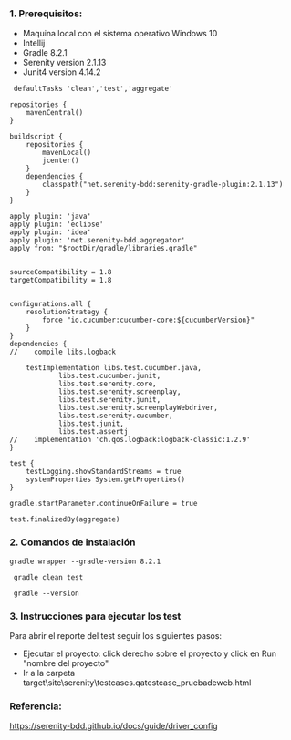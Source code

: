 ### 1. Prerequisitos:
- Maquina local con el sistema operativo Windows 10
- Intellij 
- Gradle 8.2.1
- Serenity version 2.1.13
- Junit4 version 4.14.2

```
 defaultTasks 'clean','test','aggregate'

repositories {
    mavenCentral()
}

buildscript {
    repositories {
        mavenLocal()
        jcenter()
    }
    dependencies {
        classpath("net.serenity-bdd:serenity-gradle-plugin:2.1.13")
    }
}

apply plugin: 'java'
apply plugin: 'eclipse'
apply plugin: 'idea'
apply plugin: 'net.serenity-bdd.aggregator'
apply from: "$rootDir/gradle/libraries.gradle"


sourceCompatibility = 1.8
targetCompatibility = 1.8


configurations.all {
    resolutionStrategy {
        force "io.cucumber:cucumber-core:${cucumberVersion}"
    }
}
dependencies {
//    compile libs.logback

    testImplementation libs.test.cucumber.java,
            libs.test.cucumber.junit,
            libs.test.serenity.core,
            libs.test.serenity.screenplay,
            libs.test.serenity.junit,
            libs.test.serenity.screenplayWebdriver,
            libs.test.serenity.cucumber,
            libs.test.junit,
            libs.test.assertj
//    implementation 'ch.qos.logback:logback-classic:1.2.9'
}

test {
    testLogging.showStandardStreams = true
    systemProperties System.getProperties()
}

gradle.startParameter.continueOnFailure = true

test.finalizedBy(aggregate)
```

### 2. Comandos de instalación
```
gradle wrapper --gradle-version 8.2.1

```
```
 gradle clean test  
```
```
 gradle --version
```

### 3. Instrucciones para ejecutar los test
Para abrir el reporte del test seguir los siguientes pasos:
- Ejecutar el proyecto: click derecho sobre el proyecto y click en Run "nombre del proyecto"
- Ir a la carpeta target\site\serenity\testcases.qatestcase_pruebadeweb.html

### Referencia: 
https://serenity-bdd.github.io/docs/guide/driver_config